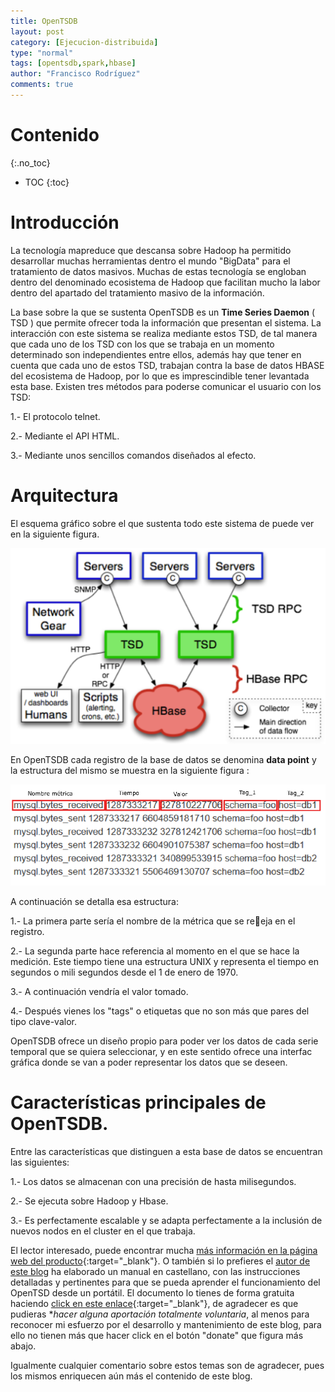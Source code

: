 ```yaml
---
title: OpenTSDB
layout: post
category: [Ejecucion-distribuida]
type: "normal"
tags: [opentsdb,spark,hbase]
author: "Francisco Rodríguez"
comments: true
---
```


# Contenido
{:.no_toc}

* TOC
{:toc}


# Introducción

La tecnología mapreduce que descansa sobre Hadoop ha permitido desarrollar muchas
herramientas dentro el mundo "BigData" para el tratamiento de datos masivos. Muchas
de estas tecnología se engloban dentro del denominado ecosistema de Hadoop que facilitan
mucho la labor dentro del apartado del tratamiento masivo de la información.

La base sobre la que se sustenta OpenTSDB es un **Time Series Daemon** ( TSD )
que permite ofrecer toda la información que presentan el sistema. La interacción con este
sistema se realiza mediante estos TSD, de tal manera que cada uno de los TSD con los
que se trabaja en un momento determinado son independientes entre ellos, además hay
que tener en cuenta que cada uno de estos TSD, trabajan contra la base de datos HBASE
del ecosistema de Hadoop, por lo que es imprescindible tener levantada esta base. Existen
tres métodos para poderse comunicar el usuario con los TSD:

1.- El protocolo telnet.

2.- Mediante el API HTML.

3.- Mediante unos sencillos comandos diseñados al efecto.

# Arquitectura

El esquema gráfico sobre el que sustenta todo este sistema de puede ver en la siguiente figura.

![Esquema OpenTSD](./img/OpenTSDB/openTSDB.PNG)

En OpenTSDB cada registro de la base de datos se denomina **data point**  y la
estructura del mismo se muestra en la siguiente  figura :

![DataPoint](./img/OpenTSDB/OpenTSDBDatapoint.PNG)

A continuación se detalla esa estructura:

1.- La primera parte sería el nombre de la métrica que se reeja en el registro.

2.- La segunda parte hace referencia al momento en el que se hace la medición. Este
tiempo tiene una estructura UNIX y representa el tiempo en segundos o mili
segundos desde el 1 de enero de 1970.

3.- A continuación vendría el valor tomado.

4.- Después vienes los "tags" o etiquetas que no son más que pares del tipo clave-valor.

OpenTSDB ofrece un diseño propio para poder ver los datos de cada serie temporal
que se quiera seleccionar, y en este sentido ofrece una interfac gráfica donde se van a
poder representar los datos que se deseen.

# Características principales de OpenTSDB.

Entre las características que distinguen a esta base de datos se encuentran las siguientes:

1.- Los datos se almacenan con una precisión de hasta milisegundos.

2.- Se ejecuta sobre Hadoop y Hbase.

3.- Es perfectamente escalable y se adapta perfectamente a la inclusión de nuevos nodos en el cluster en el que trabaja. 

El lector interesado, puede encontrar mucha [más información en la página web del producto](http://opentsdb.net/index.html){:target="_blank"}. O también si lo prefieres el [autor de este blog](https://bigdatafran.github.io/big_data//about) ha elaborado un manual en castellano, con las instrucciones detalladas y pertinentes para que se pueda aprender el funcionamiento del OpenTSD desde un portátil. El documento lo tienes de forma gratuita haciendo [click en este enlace](https://bigdatafran.github.io/big_data//doc/opentsdb.pdf){:target="_blank"}, de agradecer es que pudieras **hacer alguna aportación totalmente voluntaria*, al menos para reconocer mi esfuerzo por el desarrollo y mantenimiento de este blog, para ello no tienen más que hacer click en el botón "donate" que figura más abajo.

Igualmente cualquier comentario sobre estos temas son de agradecer, pues los mismos enriquecen aún más el contenido de este blog.